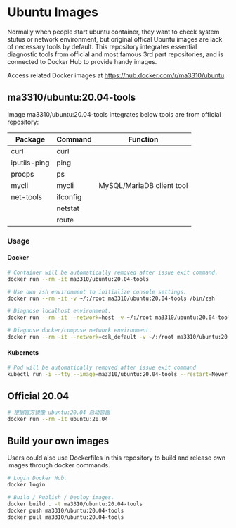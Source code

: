 # Ubuntu Images

Normally when people start ubuntu container, they want to check system stutus or network environment, but original offical Ubuntu images are lack of necessary tools by default. This repository integrates essential diagnostic tools from official and most famous 3rd part repositories, and is connected to Docker Hub to provide handy images.

Access related Docker images at https://hub.docker.com/r/ma3310/ubuntu.

## ma3310/ubuntu:20.04-tools

Image ma3310/ubuntu:20.04-tools integrates below tools are from official repository:

| Package       | Command  | Function                  |
|---------------|----------|---------------------------|
| curl          | curl     |                           |
| iputils-ping  | ping     |                           |
| procps        | ps       |                           |
| mycli         | mycli    | MySQL/MariaDB client tool |
| net-tools     | ifconfig |                           |
|               | netstat  |                           |
|               | route    |                           |

### Usage

#### Docker

``` bash
# Container will be automatically removed after issue exit command.
docker run --rm -it ma3310/ubuntu:20.04-tools

# Use own zsh environment to initialize console settings.
docker run --rm -it -v ~/:/root ma3310/ubuntu:20.04-tools /bin/zsh

# Diagnose localhost environment.
docker run --rm -it --network=host -v ~/:/root ma3310/ubuntu:20.04-tools /bin/zsh

# Diagnose docker/compose network environment.
docker run --rm -it --network=csk_default -v ~/:/root ma3310/ubuntu:20.04-tools /bin/zsh
```

#### Kubernets
```bash
# Pod will be automatically removed after issue exit command
kubectl run -i --tty --image=ma3310/ubuntu:20.04-tools --restart=Never --rm=true ubuntu-20.04-tools
```

## Official 20.04
``` bash
# 根据官方镜像 ubuntu:20.04 启动容器
docker run --rm -it ubuntu:20.04
```


## Build your own images

Users could also use Dockerfiles in this repository to build and release own images through docker commands.

``` bash
# Login Docker Hub.
docker login

# Build / Publish / Deploy images.
docker build . -t ma3310/ubuntu:20.04-tools
docker push ma3310/ubuntu:20.04-tools
docker pull ma3310/ubuntu:20.04-tools
```
